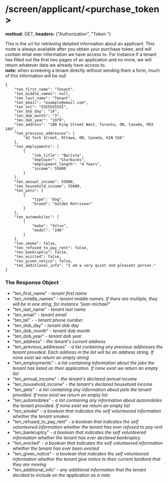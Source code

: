 # /screen/applicant/<purchase_token>  
  
**method:** GET,
**headers:** {"Authorization", "Token <your auth token>"}  
  
This is the url for retrieving detailed information about an applicant. This route is always available after you obtain your purchase token, and will contain what ever information we have access to. For instance if a tenant has filled out the first two pages of an application and no more, we will return whatever data we already have access to.  
**note:** when screening a tenant directly without sending them a form, much of this information will be null  

```
{
    "ten_first_name": "Tenant",
    "ten_middle_names": null,
    "ten_last_name": "Tenant",
    "ten_email": "example@email.com",
    "ten_tel": "5555555555",
    "ten_dob_day": "14",
    "ten_dob_month": "3",
    "ten_dob_year": "1979",
    "ten_address": "100 King Street West, Toronto, ON, Canada, M5X 1A9",
    "ten_previous_addresses": [
        "42 York Street, Ottawa, ON, Canada, K1N 5S6"
    ],
    "ten_employments": [
        {
            "job_title": "Barista",
            "employer": "Starbucks",
            "employment_length": "4 Years",
            "income": 55000
        }
    ],
    "ten_annual_income": 55000,
    "ten_household_income": 55000,
    "ten_pets": [
        {
            "type": "dog",
            "breed": "Golden Retriever"
        }
    ],
    "ten_automobiles": [
        {
            "make": "Volvo",
            "model": "240"
        }
    ],
    "ten_smoke": false,
    "ten_refused_to_pay_rent": false,
    "ten_bankruptcy": false,
    "ten_evicted": false,
    "ten_given_notice": false,
    "ten_additional_info": "I am a very quiet and pleasant person."
}
```
### The Response Object  
* "ten_first_name" - _tenant first name_  
* "ten_middle_names" - _tenant middle names. If there are multiple, they will be in one sting, for instance "jean michael"_  
* "ten_last_name" - _tenant last name_  
* "ten_email" - _tenant email_  
* "ten_tel" -  - _tenant phone number_  
* "ten_dob_day" - _tenant dob day_  
* "ten_dob_month" - _tenant dob month_  
* "ten_dob_year" - _tenant dob year_  
* "ten_address" - _the tenant's current address_  
* "ten_previous_addresses" - _a list containing any previous addresses the tenant provided. Each address in the list will be an address string. If none exist we return an empty string_
* "ten_employments" - _a list containing information about the jobs the tenant has listed on their application. If none exist we return an empty list_
* "ten_annual_income" - _the tenant's declared annual income_  
* "ten_household_income" - _the tenant's declared household income_  
* "ten_pets" - _a list containing any information about pets the tenant provided. If none exist we return an empty list_  
* "ten_automobiles" - _a list containing any information about automobiles the tenant provided. If none exist we return an empty list_  
* "ten_smoke" - _a boolean that indicates the self volunteered information whether the tenant smokes_  
* "ten_refused_to_pay_rent" - _a boolean that indicates the self volunteered information whether the tenant has ever refused to pay rent_
* "ten_bankruptcy" - _a boolean that indicates the self volunteered information whether the tenant has ever declared bankruptcy_
* "ten_evicted" - _a boolean that indicates the self volunteered information whether the tenant has ever been evicted_  
* "ten_given_notice" - _a boolean that indicates the self volunteered information whether the tenant give notice to their current landlord that they are moving_  
* "ten_additional_info" -  _any additional information that the tenant decided to include on the application as a note_